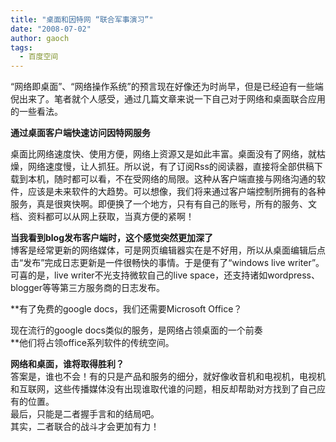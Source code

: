 ```yaml
---
title: "桌面和因特网 “联合军事演习”"
date: "2008-07-02"
author: gaoch
tags:
  - 百度空间
---
```


“网络即桌面”、“网络操作系统”的预言现在好像还为时尚早，但是已经迫有一些端倪出来了。笔者就个人感受，通过几篇文章来说一下自己对于网络和桌面联合应用的一些看法。  
  
**通过桌面客户端快速访问因特网服务**  
  
桌面比网络速度快、使用方便，网络上资源又是如此丰富。桌面没有了网络，就枯燥，网络速度慢，让人抓狂。所以说，有了订阅Rss的阅读器，直接将全部供稿下载到本机，随时都可以看，不在受网络的局限。这种从客户端直接与网络沟通的软件，应该是未来软件的大趋势。可以想像，我们将来通过客户端控制所拥有的各种服务，真是很爽快啊。即便换了一个地方，只有有自己的账号，所有的服务、文档、资料都可以从网上获取，当真方便的紧啊！  
  
**当我看到blog发布客户端时，这个感觉突然更加深了**  
博客是经常更新的网络媒体，可是网页编辑器实在是不好用，所以从桌面编辑后点击“发布”完成日志更新是一件很畅快的事情。于是便有了“windows
live writer”。  
可喜的是，live writer不光支持微软自己的live
space，还支持诸如wordpress、blogger等等第三方服务商的日志发布。  
  
**有了免费的google docs，我们还需要Microsoft Office？  
  
现在流行的google docs类似的服务，是网络占领桌面的一个前奏  
**他们将占领office系列软件的传统空间。  
  
**网络和桌面，谁将取得胜利？**  
答案是，谁也不会！有的只是产品和服务的细分，就好像收音机和电视机，电视机和互联网，这些传播媒体没有出现谁取代谁的问题，相反却帮助对方找到了自己应有的位置。  
最后，只能是二者握手言和的结局吧。  
其实，二者联合的战斗才会更加有力！
